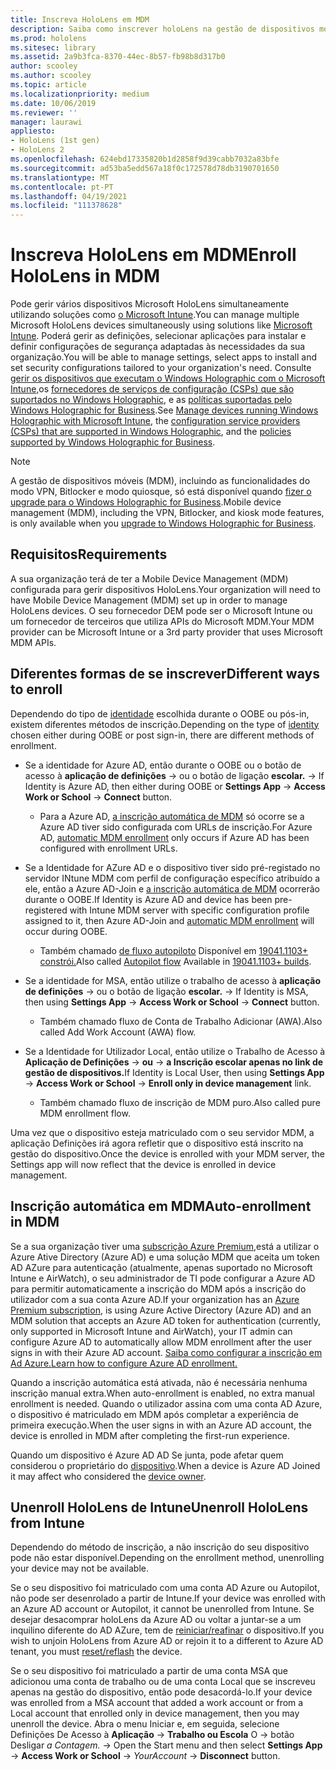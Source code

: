 ```yaml
---
title: Inscreva HoloLens em MDM
description: Saiba como inscrever holoLens na gestão de dispositivos móveis (MDM) para uma gestão mais fácil de vários dispositivos.
ms.prod: hololens
ms.sitesec: library
ms.assetid: 2a9b3fca-8370-44ec-8b57-fb98b8d317b0
author: scooley
ms.author: scooley
ms.topic: article
ms.localizationpriority: medium
ms.date: 10/06/2019
ms.reviewer: ''
manager: laurawi
appliesto:
- HoloLens (1st gen)
- HoloLens 2
ms.openlocfilehash: 624ebd17335820b1d2858f9d39cabb7032a83bfe
ms.sourcegitcommit: ad53ba5edd567a18f0c172578d78db3190701650
ms.translationtype: MT
ms.contentlocale: pt-PT
ms.lasthandoff: 04/19/2021
ms.locfileid: "111378628"
---
```

# <a name="enroll-hololens-in-mdm"></a><span data-ttu-id="e88c0-103">Inscreva HoloLens em MDM</span><span class="sxs-lookup"><span data-stu-id="e88c0-103">Enroll HoloLens in MDM</span></span>

<span data-ttu-id="e88c0-104">Pode gerir vários dispositivos Microsoft HoloLens simultaneamente utilizando soluções como [o Microsoft Intune](https://docs.microsoft.com/intune/windows-holographic-for-business).</span><span class="sxs-lookup"><span data-stu-id="e88c0-104">You can manage multiple Microsoft HoloLens devices simultaneously using solutions like [Microsoft Intune](https://docs.microsoft.com/intune/windows-holographic-for-business).</span></span> <span data-ttu-id="e88c0-105">Poderá gerir as definições, selecionar aplicações para instalar e definir configurações de segurança adaptadas às necessidades da sua organização.</span><span class="sxs-lookup"><span data-stu-id="e88c0-105">You will be able to manage settings, select apps to install and set security configurations tailored to your organization's need.</span></span> <span data-ttu-id="e88c0-106">Consulte [gerir os dispositivos que executam o Windows Holographic com o Microsoft Intune,](https://docs.microsoft.com/intune/windows-holographic-for-business)os [fornecedores de serviços de configuração (CSPs) que são suportados no Windows Holographic](https://msdn.microsoft.com/windows/hardware/commercialize/customize/mdm/configuration-service-provider-reference#hololens), e as [políticas suportadas pelo Windows Holographic for Business](https://msdn.microsoft.com/windows/hardware/commercialize/customize/mdm/policy-configuration-service-provider#hololenspolicies).</span><span class="sxs-lookup"><span data-stu-id="e88c0-106">See [Manage devices running Windows Holographic with Microsoft Intune](https://docs.microsoft.com/intune/windows-holographic-for-business), the [configuration service providers (CSPs) that are supported in Windows Holographic](https://msdn.microsoft.com/windows/hardware/commercialize/customize/mdm/configuration-service-provider-reference#hololens), and the [policies supported by Windows Holographic for Business](https://msdn.microsoft.com/windows/hardware/commercialize/customize/mdm/policy-configuration-service-provider#hololenspolicies).</span></span>

> [!NOTE]
> <span data-ttu-id="e88c0-107">A gestão de dispositivos móveis (MDM), incluindo as funcionalidades do modo VPN, Bitlocker e modo quiosque, só está disponível quando [fizer o upgrade para o Windows Holographic for Business](hololens1-upgrade-enterprise.md).</span><span class="sxs-lookup"><span data-stu-id="e88c0-107">Mobile device management (MDM), including the VPN, Bitlocker, and kiosk mode features, is only available when you [upgrade to Windows Holographic for Business](hololens1-upgrade-enterprise.md).</span></span>

## <a name="requirements"></a><span data-ttu-id="e88c0-108">Requisitos</span><span class="sxs-lookup"><span data-stu-id="e88c0-108">Requirements</span></span>

 <span data-ttu-id="e88c0-109">A sua organização terá de ter a Mobile Device Management (MDM) configurada para gerir dispositivos HoloLens.</span><span class="sxs-lookup"><span data-stu-id="e88c0-109">Your organization will need to have Mobile Device Management (MDM) set up in order to manage HoloLens devices.</span></span> <span data-ttu-id="e88c0-110">O seu fornecedor DEM pode ser o Microsoft Intune ou um fornecedor de terceiros que utiliza APIs do Microsoft MDM.</span><span class="sxs-lookup"><span data-stu-id="e88c0-110">Your MDM provider can be Microsoft Intune or a 3rd party provider that uses Microsoft MDM APIs.</span></span>
 
## <a name="different-ways-to-enroll"></a><span data-ttu-id="e88c0-111">Diferentes formas de se inscrever</span><span class="sxs-lookup"><span data-stu-id="e88c0-111">Different ways to enroll</span></span>

<span data-ttu-id="e88c0-112">Dependendo do tipo de [identidade](hololens-identity.md) escolhida durante o OOBE ou pós-in, existem diferentes métodos de inscrição.</span><span class="sxs-lookup"><span data-stu-id="e88c0-112">Depending on the type of [identity](hololens-identity.md) chosen either during OOBE or post sign-in, there are different methods of enrollment.</span></span>

- <span data-ttu-id="e88c0-113">Se a identidade for Azure AD, então durante o OOBE ou o botão de acesso à **aplicação de definições**  ->  ou o botão de ligação **escolar.**  ->  </span><span class="sxs-lookup"><span data-stu-id="e88c0-113">If Identity is Azure AD, then either during OOBE or **Settings App** -> **Access Work or School** -> **Connect** button.</span></span>
    - <span data-ttu-id="e88c0-114">Para a Azure AD, [a inscrição automática de MDM](hololens-enroll-mdm.md#auto-enrollment-in-mdm) só ocorre se a Azure AD tiver sido configurada com URLs de inscrição.</span><span class="sxs-lookup"><span data-stu-id="e88c0-114">For Azure AD, [automatic MDM enrollment](hololens-enroll-mdm.md#auto-enrollment-in-mdm) only occurs if Azure AD has been configured with enrollment URLs.</span></span>
     
- <span data-ttu-id="e88c0-115">Se a Identidade for AZure AD e o dispositivo tiver sido pré-registado no servidor INtune MDM com perfil de configuração específico atribuído a ele, então a Azure AD-Join e [a inscrição automática de MDM](hololens-enroll-mdm.md#auto-enrollment-in-mdm) ocorrerão durante o OOBE.</span><span class="sxs-lookup"><span data-stu-id="e88c0-115">If Identity is Azure AD and device has been pre-registered with Intune MDM server with specific configuration profile assigned to it, then Azure AD-Join and [automatic MDM enrollment](hololens-enroll-mdm.md#auto-enrollment-in-mdm) will occur during OOBE.</span></span>
    - <span data-ttu-id="e88c0-116">Também chamado [de fluxo autopiloto](hololens2-autopilot.md) Disponível em [19041.1103+ constrói.](hololens-release-notes.md#windows-holographic-version-2004)</span><span class="sxs-lookup"><span data-stu-id="e88c0-116">Also called [Autopilot flow](hololens2-autopilot.md) Available in [19041.1103+ builds](hololens-release-notes.md#windows-holographic-version-2004).</span></span>
    

- <span data-ttu-id="e88c0-117">Se a identidade for MSA, então utilize o trabalho de acesso à **aplicação de definições**  ->  ou o botão de ligação **escolar.**  ->  </span><span class="sxs-lookup"><span data-stu-id="e88c0-117">If Identity is MSA, then using **Settings App** -> **Access Work or School** -> **Connect** button.</span></span>
    - <span data-ttu-id="e88c0-118">Também chamado fluxo de Conta de Trabalho Adicionar (AWA).</span><span class="sxs-lookup"><span data-stu-id="e88c0-118">Also called Add Work Account (AWA) flow.</span></span>
- <span data-ttu-id="e88c0-119">Se a Identidade for Utilizador Local, então utilize o Trabalho de Acesso à **Aplicação de Definições**  ->  **ou**  ->  **a Inscrição escolar apenas no link de gestão de dispositivos.**</span><span class="sxs-lookup"><span data-stu-id="e88c0-119">If Identity is Local User, then using **Settings App** -> **Access Work or School** -> **Enroll only in device management** link.</span></span>
    - <span data-ttu-id="e88c0-120">Também chamado fluxo de inscrição de MDM puro.</span><span class="sxs-lookup"><span data-stu-id="e88c0-120">Also called pure MDM enrollment flow.</span></span>

<span data-ttu-id="e88c0-121">Uma vez que o dispositivo esteja matriculado com o seu servidor MDM, a aplicação Definições irá agora refletir que o dispositivo está inscrito na gestão do dispositivo.</span><span class="sxs-lookup"><span data-stu-id="e88c0-121">Once the device is enrolled with your MDM server, the Settings app will now reflect that the device is enrolled in device management.</span></span>

## <a name="auto-enrollment-in-mdm"></a><span data-ttu-id="e88c0-122">Inscrição automática em MDM</span><span class="sxs-lookup"><span data-stu-id="e88c0-122">Auto-enrollment in MDM</span></span>

<span data-ttu-id="e88c0-123">Se a sua organização tiver uma [subscrição Azure Premium,](https://azure.microsoft.com/overview/)está a utilizar o Azure Ative Directory (Azure AD) e uma solução MDM que aceita um token AD AZure para autenticação (atualmente, apenas suportado no Microsoft Intune e AirWatch), o seu administrador de TI pode configurar a Azure AD para permitir automaticamente a inscrição do MDM após a inscrição do utilizador com a sua conta Azure AD.</span><span class="sxs-lookup"><span data-stu-id="e88c0-123">If your organization has an [Azure Premium subscription](https://azure.microsoft.com/overview/), is using Azure Active Directory (Azure AD) and an MDM solution that accepts an Azure AD token for authentication (currently, only supported in Microsoft Intune and AirWatch), your IT admin can configure Azure AD to automatically allow MDM enrollment after the user signs in with their Azure AD account.</span></span> [<span data-ttu-id="e88c0-124">Saiba como configurar a inscrição em Ad Azure.</span><span class="sxs-lookup"><span data-stu-id="e88c0-124">Learn how to configure Azure AD enrollment.</span></span>](https://docs.microsoft.com/mem/intune/enrollment/windows-enroll#enable-windows-10-automatic-enrollment)

<span data-ttu-id="e88c0-125">Quando a inscrição automática está ativada, não é necessária nenhuma inscrição manual extra.</span><span class="sxs-lookup"><span data-stu-id="e88c0-125">When auto-enrollment is enabled, no extra manual enrollment is needed.</span></span> <span data-ttu-id="e88c0-126">Quando o utilizador assina com uma conta AD Azure, o dispositivo é matriculado em MDM após completar a experiência de primeira execução.</span><span class="sxs-lookup"><span data-stu-id="e88c0-126">When the user signs in with an Azure AD account, the device is enrolled in MDM after completing the first-run experience.</span></span>

<span data-ttu-id="e88c0-127">Quando um dispositivo é Azure AD AD Se junta, pode afetar quem considerou o proprietário do [dispositivo](security-adminless-os.md#device-owner).</span><span class="sxs-lookup"><span data-stu-id="e88c0-127">When a device is Azure AD Joined it may affect who considered the [device owner](security-adminless-os.md#device-owner).</span></span>

## <a name="unenroll-hololens-from-intune"></a><span data-ttu-id="e88c0-128">Unenroll HoloLens de Intune</span><span class="sxs-lookup"><span data-stu-id="e88c0-128">Unenroll HoloLens from Intune</span></span>

<span data-ttu-id="e88c0-129">Dependendo do método de inscrição, a não inscrição do seu dispositivo pode não estar disponível.</span><span class="sxs-lookup"><span data-stu-id="e88c0-129">Depending on the enrollment method, unenrolling your device may not be available.</span></span>

<span data-ttu-id="e88c0-130">Se o seu dispositivo foi matriculado com uma conta AD Azure ou Autopilot, não pode ser desenrolado a partir de Intune.</span><span class="sxs-lookup"><span data-stu-id="e88c0-130">If your device was enrolled with an Azure AD account or Autopilot, it cannot be unenrolled from Intune.</span></span> <span data-ttu-id="e88c0-131">Se desejar desacomprar holoLens da Azure AD ou voltar a juntar-se a um inquilino diferente do AD AZure, tem de [reiniciar/reafinar](https://docs.microsoft.com/hololens/hololens-recovery#reset-the-device) o dispositivo.</span><span class="sxs-lookup"><span data-stu-id="e88c0-131">If you wish to unjoin HoloLens from Azure AD or rejoin it to a different to Azure AD tenant, you must [reset/reflash](https://docs.microsoft.com/hololens/hololens-recovery#reset-the-device) the device.</span></span>

<span data-ttu-id="e88c0-132">Se o seu dispositivo foi matriculado a partir de uma conta MSA que adicionou uma conta de trabalho ou de uma conta Local que se inscreveu apenas na gestão do dispositivo, então pode desacordá-lo.</span><span class="sxs-lookup"><span data-stu-id="e88c0-132">If your device was enrolled from a MSA account that added a work account or from a Local account that enrolled only in device management, then you may unenroll the device.</span></span> <span data-ttu-id="e88c0-133">Abra o menu Iniciar e, em seguida, selecione Definições De Acesso à **Aplicação**  ->  **Trabalho ou Escola** O  ->  botão Desligar *a Contagem.*  ->  </span><span class="sxs-lookup"><span data-stu-id="e88c0-133">Open the Start menu and then select **Settings App** -> **Access Work or School** -> *YourAccount* -> **Disconnect** button.</span></span>